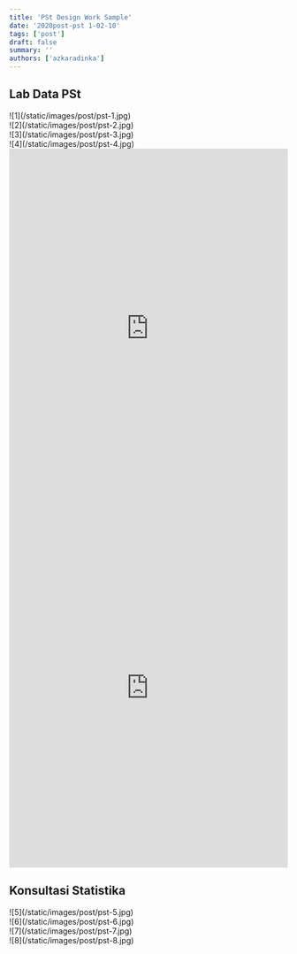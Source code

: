 ```yaml
---
title: 'PSt Design Work Sample'
date: '2020post-pst 1-02-10'
tags: ['post']
draft: false
summary: ''
authors: ['azkaradinka']
---
```


## Lab Data PSt

<div className="flex flex-wrap -mx-2 overflow-hidden xl:-mx-2">
  <div className="my-1 px-2 w-full overflow-hidden xl:my-1 xl:px-2 xl:w-1/2">
    ![1](/static/images/post/pst-1.jpg)
  </div>
  <div className="my-1 px-2 w-full overflow-hidden xl:my-1 xl:px-2 xl:w-1/2">
    ![2](/static/images/post/pst-2.jpg)
  </div>
  <div className="my-1 px-2 w-full overflow-hidden xl:my-1 xl:px-2 xl:w-1/2">
    ![3](/static/images/post/pst-3.jpg)
  </div>
  <div className="my-1 px-2 w-full overflow-hidden xl:my-1 xl:px-2 xl:w-1/2">
    ![4](/static/images/post/pst-4.jpg)
  </div>
</div>

<iframe src='https://cdn.knightlab.com/libs/timeline3/latest/embed/index.html?source=1lj73CzaIG_rpWiaLnc-T8J1iezM-fV9v58m65SJoRko&font=Default&lang=en&initial_zoom=2&height=650' width='100%' height='650' webkitallowfullscreen mozallowfullscreen allowfullscreen frameborder='0'></iframe><iframe src='https://cdn.knightlab.com/libs/timeline3/latest/embed/index.html?source=1lj73CzaIG_rpWiaLnc-T8J1iezM-fV9v58m65SJoRko&font=Default&lang=en&initial_zoom=2&height=650' width='100%' height='650' webkitallowfullscreen mozallowfullscreen allowfullscreen frameborder='0'></iframe>

## Konsultasi Statistika

<div className="flex flex-wrap -mx-2 overflow-hidden xl:-mx-2">
  <div className="my-1 px-2 w-full overflow-hidden xl:my-1 xl:px-2 xl:w-1/2">
    ![5](/static/images/post/pst-5.jpg)
  </div>
  <div className="my-1 px-2 w-full overflow-hidden xl:my-1 xl:px-2 xl:w-1/2">
    ![6](/static/images/post/pst-6.jpg)
  </div>
  <div className="my-1 px-2 w-full overflow-hidden xl:my-1 xl:px-2 xl:w-1/2">
    ![7](/static/images/post/pst-7.jpg)
  </div>
  <div className="my-1 px-2 w-full overflow-hidden xl:my-1 xl:px-2 xl:w-1/2">
    ![8](/static/images/post/pst-8.jpg)
  </div>
</div>
